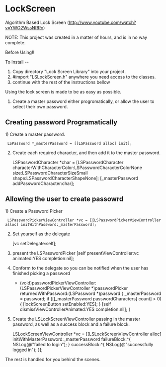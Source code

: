 LockScreen
==========

Algorithm Based Lock Screen (http://www.youtube.com/watch?v=YWO2WssNRRo)

NOTE: This project was created in a matter of hours, and is in no way complete. 

Before Using!!  

To Install --

1) Copy directory "Lock Screen Library" into your project.  
2) #import "LSLockScreen.h"  anywhere you need access to the classes.  
3) continue with the rest of the instructions bellow

Using the lock screen is made to be as easy as possible. 

1) Create a master password either progromatically, or allow the user to select their own password. 
<h2> Creating password Programatically</h2>
1) Create a master password.  

     LSPassword *_masterPassword = [[LSPassword alloc] init];

2) Create each required character, and then add it to the master password. 

    LSPasswordCharacter *char = [LSPasswordCharacter characterWithCharacterColor:LSPasswordCharacterColorNone
                                                                                      size:LSPasswordCharacterSizeSmall
                                                                                     shape:LSPasswordCharacterShapeNone];
     [_masterPassword addPasswordCharacter:char];
<h2> Allowing the user to create passowrd </h2>
1) Create a Password Picker 
     
     LSPasswordPickerViewController *vc = [[LSPasswordPickerViewController alloc] initWithPassword:_masterPassword];

2) Set yourself as the delegate

     [vc setDelegate:self];

3) present the LSPasswordPicker
    [self presentViewController:vc animated:YES completion:nil];

4) Conform to the delegate so you can be notified when the user has finished picking a password

     - (void)passwordPickerViewController:(LSPasswordPickerViewController *)passwordPicker returnedWithPassword:(LSPassword *)password {
          _masterPassword = password;
          if ([[_masterPassword passwordCharacters] count] > 0) {
               [lockScreenButton setEnabled:YES];
          }
          [self dismissViewControllerAnimated:YES completion:nil];
     }
3) Create the LSLockScreenViewController passing in the master password, as well as a success block and a failure block.

      LSLockScreenViewController *vc = [[LSLockScreenViewController alloc] initWithMasterPassword:_masterPassword failureBlock:^{
        NSLog(@"failed to login");
    } successBlock:^{
        NSLog(@"successfully logged in");
    }];

The rest is handled for you behind the scenes. 
